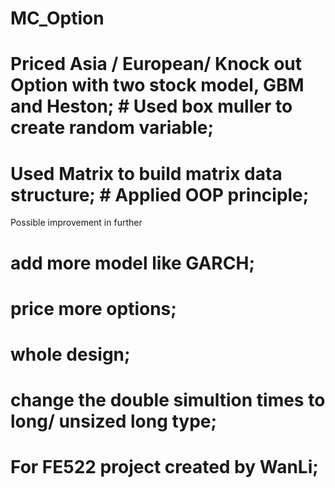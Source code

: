 # MC_Option

# Priced Asia / European/ Knock out Option with two stock model, GBM and Heston; # Used box muller to create random variable; 
# Used Matrix to build matrix data structure; # Applied OOP principle;

Possible improvement in further
# add more model like GARCH;
# price more options;
# whole design;
# change the double simultion times to long/ unsized long type;

# For FE522 project created by WanLi;
